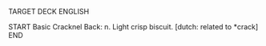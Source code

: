 TARGET DECK
ENGLISH

START
Basic
Cracknel
Back: n. Light crisp biscuit. [dutch: related to *crack]
END
